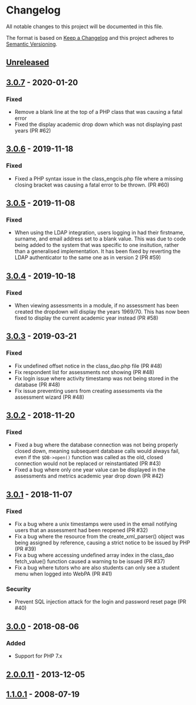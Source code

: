 # Changelog
All notable changes to this project will be documented in this file.

The format is based on [Keep a Changelog](http://keepachangelog.com/en/1.0.0/)
and this project adheres to [Semantic Versioning](http://semver.org/spec/v2.0.0.html).

## [Unreleased]

## [3.0.7] - 2020-01-20
### Fixed
- Remove a blank line at the top of a PHP class that was causing a fatal error
- Fixed the display academic drop down which was not displaying past years (PR #62)

## [3.0.6] - 2019-11-18
### Fixed
- Fixed a PHP syntax issue in the class_engcis.php file where a missing closing bracket was causing a fatal error to be thrown. (PR #60) 

## [3.0.5] - 2019-11-08
### Fixed
- When using the LDAP integration, users logging in had their firstname, surname, and email address set to a blank value. This was due to code being added to the system that was specific to one insitution, rather than a generalised implementation. It has been fixed by reverting the LDAP authenticator to the same one as in version 2 (PR #59)

## [3.0.4] - 2019-10-18
### Fixed
- When viewing assessments in a module, if no assessment has been created the dropdown will display the years 1969/70. This has now been fixed to display the current academic year instead (PR #58)

## [3.0.3] - 2019-03-21
### Fixed
- Fix undefined offset notice in the class_dao.php file (PR #48)
- Fix respondent list for assessments not showing (PR #48)
- Fix login issue where activity timestamp was not being stored in the database (PR #48)
- Fix issue preventing users from creating assessments via the assessment wizard (PR #48)

## [3.0.2] - 2018-11-20
### Fixed
- Fixed a bug where the database connection was not being properly closed down, meaning subsequent database calls would always fail, even if the `$DB->open()` function was called as the old, closed connection would not be replaced or reinstantiated (PR #43)
- Fixed a bug where only one year value can be displayed in the assessments and metrics academic year drop down (PR #42)

## [3.0.1] - 2018-11-07
### Fixed
- Fix a bug where a unix timestamps were used in the email notifying users that an assessment had been reopened (PR #32)
- Fix a bug where the resource from the create_xml_parser() object was being assigned by reference, causing a strict notice to be issued by PHP (PR #39)
- Fix a bug where accessing undefined array index in the class_dao fetch_value() function caused a warning to be issued (PR #37)
- Fix a bug where tutors who are also students can only see a student menu when logged into WebPA (PR #41)

### Security
- Prevent SQL injection attack for the login and password reset page (PR #40)

## [3.0.0] - 2018-08-06
### Added
- Support for PHP 7.x

## [2.0.0.11] - 2013-12-05

## [1.1.0.1] - 2008-07-19

[Unreleased]: https://github.com/WebPA/WebPA/compare/v3.0.7...HEAD

[3.0.7]: https://github.com/WebPA/WebPA/compare/v3.0.6...v3.0.7
[3.0.6]: https://github.com/WebPA/WebPA/compare/v3.0.5...v3.0.6
[3.0.5]: https://github.com/WebPA/WebPA/compare/v3.0.4...v3.0.5
[3.0.4]: https://github.com/WebPA/WebPA/compare/v3.0.3...v3.0.4
[3.0.3]: https://github.com/WebPA/WebPA/compare/v3.0.2...v3.0.3
[3.0.2]: https://github.com/WebPA/WebPA/compare/v3.0.1...v3.0.2
[3.0.1]: https://github.com/WebPA/WebPA/compare/v3.0.0...v3.0.1
[3.0.0]: https://github.com/WebPA/WebPA/compare/v2.0.0.11...v3.0.0
[2.0.0.11]: https://github.com/WebPA/WebPA/compare/v1.1.0.1...v2.0.0.11
[1.1.0.1]: https://github.com/WebPA/WebPA/releases/tag/v1.1.0.1
